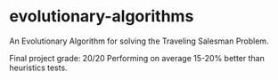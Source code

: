 # evolutionary-algorithms

An Evolutionary Algorithm for solving the Traveling Salesman Problem.

Final project grade: 20/20
Performing on average 15-20% better than heuristics tests.